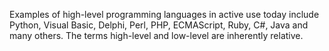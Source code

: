 Examples of high-level programming languages in active use today include Python, Visual Basic, Delphi, Perl, PHP, ECMAScript, Ruby, C#, Java and many others. The terms high-level and low-level are inherently relative.
